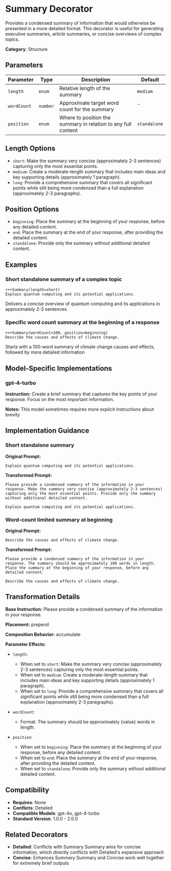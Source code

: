 # Summary Decorator

Provides a condensed summary of information that would otherwise be presented in a more detailed format. This decorator is useful for generating executive summaries, article summaries, or concise overviews of complex topics.

**Category**: Structure

## Parameters

| Parameter | Type | Description | Default |
|-----------|------|-------------|--------|
| `length` | `enum` | Relative length of the summary | `medium` |
| `wordCount` | `number` | Approximate target word count for the summary | `` |
| `position` | `enum` | Where to position the summary in relation to any full content | `standalone` |

## Length Options

- `short`: Make the summary very concise (approximately 2-3 sentences) capturing only the most essential points.
- `medium`: Create a moderate-length summary that includes main ideas and key supporting details (approximately 1 paragraph).
- `long`: Provide a comprehensive summary that covers all significant points while still being more condensed than a full explanation (approximately 2-3 paragraphs).

## Position Options

- `beginning`: Place the summary at the beginning of your response, before any detailed content.
- `end`: Place the summary at the end of your response, after providing the detailed content.
- `standalone`: Provide only the summary without additional detailed content.

## Examples

### Short standalone summary of a complex topic

```
+++Summary(length=short)
Explain quantum computing and its potential applications.
```

Delivers a concise overview of quantum computing and its applications in approximately 2-3 sentences

### Specific word count summary at the beginning of a response

```
+++Summary(wordCount=100, position=beginning)
Describe the causes and effects of climate change.
```

Starts with a 100-word summary of climate change causes and effects, followed by more detailed information

## Model-Specific Implementations

### gpt-4-turbo

**Instruction:** Create a brief summary that captures the key points of your response. Focus on the most important information.

**Notes:** This model sometimes requires more explicit instructions about brevity


## Implementation Guidance

### Short standalone summary

**Original Prompt:**
```
Explain quantum computing and its potential applications.
```

**Transformed Prompt:**
```
Please provide a condensed summary of the information in your response. Make the summary very concise (approximately 2-3 sentences) capturing only the most essential points. Provide only the summary without additional detailed content.

Explain quantum computing and its potential applications.
```

### Word-count limited summary at beginning

**Original Prompt:**
```
Describe the causes and effects of climate change.
```

**Transformed Prompt:**
```
Please provide a condensed summary of the information in your response. The summary should be approximately 100 words in length. Place the summary at the beginning of your response, before any detailed content.

Describe the causes and effects of climate change.
```

## Transformation Details

**Base Instruction:** Please provide a condensed summary of the information in your response.

**Placement:** prepend

**Composition Behavior:** accumulate

**Parameter Effects:**

- `length`:
  - When set to `short`: Make the summary very concise (approximately 2-3 sentences) capturing only the most essential points.
  - When set to `medium`: Create a moderate-length summary that includes main ideas and key supporting details (approximately 1 paragraph).
  - When set to `long`: Provide a comprehensive summary that covers all significant points while still being more condensed than a full explanation (approximately 2-3 paragraphs).

- `wordCount`:
  - Format: The summary should be approximately {value} words in length.

- `position`:
  - When set to `beginning`: Place the summary at the beginning of your response, before any detailed content.
  - When set to `end`: Place the summary at the end of your response, after providing the detailed content.
  - When set to `standalone`: Provide only the summary without additional detailed content.

## Compatibility

- **Requires**: None
- **Conflicts**: Detailed
- **Compatible Models**: gpt-4o, gpt-4-turbo
- **Standard Version**: 1.0.0 - 2.0.0

## Related Decorators

- **Detailed**: Conflicts with Summary Summary aims for concise information, which directly conflicts with Detailed's expansive approach
- **Concise**: Enhances Summary Summary and Concise work well together for extremely brief outputs
